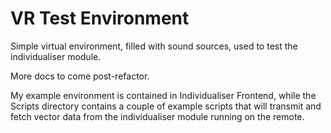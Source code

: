 VR Test Environment
===================

Simple virtual environment, filled with sound sources, used to test the individualiser module. 

More docs to come post-refactor. 

My example environment is contained in Individualiser Frontend, while the Scripts directory contains a couple of example scripts that will transmit and fetch vector data from the individualiser module running on the remote. 
